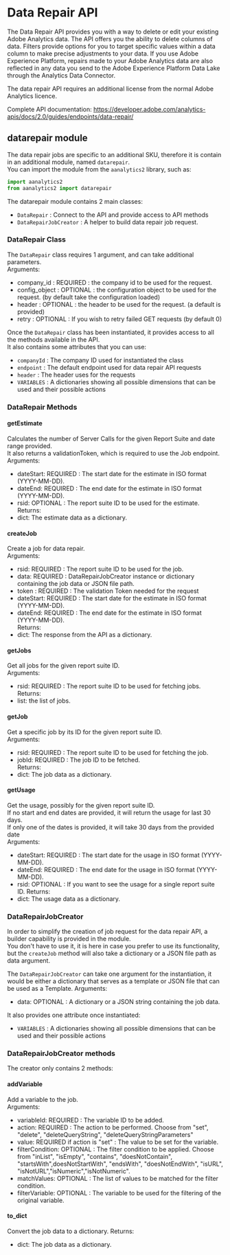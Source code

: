 # Data Repair API

The Data Repair API provides you with a way to delete or edit your existing Adobe Analytics data. The API offers you the ability to delete columns of data. Filters provide options for you to target specific values within a data column to make precise adjustments to your data. If you use Adobe Experience Platform, repairs made to your Adobe Analytics data are also reflected in any data you send to the Adobe Experience Platform Data Lake through the Analytics Data Connector.

The data repair API requires an additional license from the normal Adobe Analytics licence.

Complete API documentation: <https://developer.adobe.com/analytics-apis/docs/2.0/guides/endpoints/data-repair/>

## datarepair module

The data repair jobs are specific to an additional SKU, therefore it is contain in an additional module, named `datarepair`.\
You can import the module from the `aanalytics2` library, such as: 

```py
import aanalytics2
from aanalytics2 import datarepair
```

The datarepair module contains 2 main classes: 
* `DataRepair` : Connect to the API and provide access to API methods
* `DataRepairJobCreator` : A helper to build data repair job request.


### DataRepair Class

The `DataRepair` class requires 1 argument, and can take additional parameters.\
Arguments: 
* company_id : REQUIRED : the company id to be used for the request.
* config_object : OPTIONAL : the configuration object to be used for the request. (by default take the configuration loaded)
* header : OPTIONAL : the header to be used for the request. (a default is provided)
* retry : OPTIONAL : If you wish to retry failed GET requests (by default 0)

Once the `DataRepair` class has been instantiated, it provides access to all the methods available in the API.\
It also contains some attributes that you can use: 
* `companyId` : The company ID used for instantiated the class
* `endpoint` : The default endpoint used for data repair API requests
* `header` : The header uses for the requests
* `VARIABLES` : A dictionaries showing all possible dimensions that can be used and their possible actions

### DataRepair Methods

#### getEstimate
Calculates the number of Server Calls for the given Report Suite and date range provided.\
It also returns a validationToken, which is required to use the Job endpoint.\
Arguments:
* dateStart: REQUIRED : The start date for the estimate in ISO format (YYYY-MM-DD).
* dateEnd: REQUIRED : The end date for the estimate in ISO format (YYYY-MM-DD).
* rsid: OPTIONAL : The report suite ID to be used for the estimate.\
Returns:
* dict: The estimate data as a dictionary.


#### createJob
Create a job for data repair.\
Arguments:
* rsid: REQUIRED : The report suite ID to be used for the job.
* data: REQUIRED : DataRepairJobCreator instance or dictionary containing the job data or JSON file path.
* token : REQUIRED : The validation Token needed for the request
* dateStart: REQUIRED : The start date for the estimate in ISO format (YYYY-MM-DD).
* dateEnd: REQUIRED : The end date for the estimate in ISO format (YYYY-MM-DD).\
Returns:
* dict: The response from the API as a dictionary.


#### getJobs
Get all jobs for the given report suite ID.\
Arguments:
* rsid: REQUIRED : The report suite ID to be used for fetching jobs.\
Returns:
* list: the list of jobs.

#### getJob
Get a specific job by its ID for the given report suite ID.\
Arguments:
* rsid: REQUIRED : The report suite ID to be used for fetching the job.
* jobId: REQUIRED : The job ID to be fetched.\
Returns:
* dict: The job data as a dictionary.

#### getUsage
Get the usage, possibly for the given report suite ID.\
If no start and end dates are provided, it will return the usage for last 30 days.\
If only one of the dates is provided, it will take 30 days from the provided date\
Arguments:
* dateStart: REQUIRED : The start date for the usage in ISO format (YYYY-MM-DD).
* dateEnd: REQUIRED : The end date for the usage in ISO format (YYYY-MM-DD).
* rsid: OPTIONAL : If you want to see the usage for a single report suite ID.
Returns:
* dict: The usage data as a dictionary.


### DataRepairJobCreator

In order to simplify the creation of job request for the data repair API, a builder capability is provided in the module.\
You don't have to use it, it is here in case you prefer to use its functionality, but the `createJob` method will also take a dictionary or a JSON file path as data argument.

The `DataRepairJobCreator` can take one argument for the instantiation, it would be either a dictionary that serves as a template or JSON file that can be used as a Template.
Arguments:
* data: OPTIONAL : A dictionary or a JSON string containing the job data.

It also provides one attribute once instantiated: 
* `VARIABLES` : A dictionaries showing all possible dimensions that can be used and their possible actions


### DataRepairJobCreator methods

The creator only contains 2 methods: 

#### addVariable
Add a variable to the job.\
Arguments:
* variableId: REQUIRED : The variable ID to be added.
* action: REQUIRED : The action to be performed. Choose from "set", "delete", "deleteQueryString", "deleteQueryStringParameters"
* value: REQUIRED if action is "set" : The value to be set for the variable.
* filterCondition: OPTIONAL : The filter condition to be applied. 
    Choose from "inList", "isEmpty", "contains", "doesNotContain", "startsWith",doesNotStartWith", "endsWith", "doesNotEndWith", "isURL", "isNotURL","isNumeric","isNotNumeric".
* matchValues: OPTIONAL : The list of values to be matched for the filter condition.
* filterVariable: OPTIONAL : The variable to be used for the filtering of the original variable.

#### to_dict
Convert the job data to a dictionary.
Returns:
* dict: The job data as a dictionary.